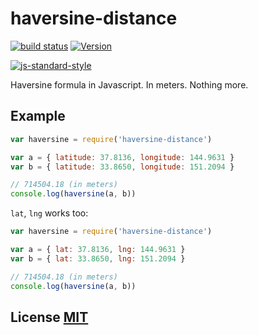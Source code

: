 # haversine-distance

[![build status](https://secure.travis-ci.org/dcousens/haversine-distance.png)](http://travis-ci.org/dcousens/haversine-distance)
[![Version](http://img.shields.io/npm/v/haversine-distance.svg)](https://www.npmjs.org/package/haversine-distance)

[![js-standard-style](https://cdn.rawgit.com/feross/standard/master/badge.svg)](https://github.com/feross/standard)

Haversine formula in Javascript.  In meters.  Nothing more.


## Example

``` javascript
var haversine = require('haversine-distance')

var a = { latitude: 37.8136, longitude: 144.9631 }
var b = { latitude: 33.8650, longitude: 151.2094 }

// 714504.18 (in meters)
console.log(haversine(a, b))
```

`lat`, `lng` works too:

``` javascript
var haversine = require('haversine-distance')

var a = { lat: 37.8136, lng: 144.9631 }
var b = { lat: 33.8650, lng: 151.2094 }

// 714504.18 (in meters)
console.log(haversine(a, b))
```


## License [MIT](LICENSE)

